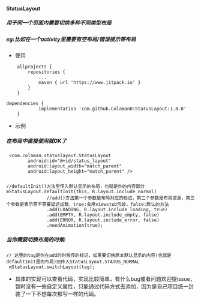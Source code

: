 #### StatusLayout
#####  用于同一个页面内需要切换多种不同类型布局
##### eg:比如在一个activity里需要有空布局/错误提示等布局

* 使用
```
	allprojects {
		repositories {
			...
			maven { url 'https://www.jitpack.io' }
		}
	}
```
```
dependencies {
	        implementation 'com.github.Colaman0:StatusLayout:1.0.0'
	}
```

* 示例

##### 在布局中直接使用就OK了
```
 <com.colaman.statuslayout.StatusLayout
        android:id="@+id/status_layout"
        android:layout_width="match_parent"
        android:layout_height="match_parent" />
```
##### 
 ```
 //defaultInit()方法里传入默认显示的布局，也就是你的内容部分
mStatusLayout.defaultInit(this, R.layout.include_normal)
                //add()方法第一个参数是布局对应的标记，第二个参数是布局资源，第三个参数是表示需不需要延迟加载，true:会用viewstub包装，false:默认的方法
                .add(LOADING, R.layout.include_loading, true)
                .add(EMPTY, R.layout.include_empty, false)
                .add(ERROR, R.layout.include_error, false)
                .needAnimation(true);
```
##### 当你需要切换布局的时候:
```
// 这里的tag是你在add的时候传的标记，如果要切换原本默认显示的内容(也就是defaultInit里的布局)则传入StatusLayout.STATUS_NORMAL
 mStatusLayout.switchLayout(tag);
```


* 具体的实现可以查看代码，实现比较简单，有什么bug或者问题欢迎提issue，暂时没有一些自定义属性，只能通过代码方式去添加，因为是自己项目统一封装了一下不想每次都写一样的代码。
